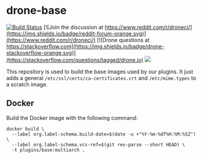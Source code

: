 # drone-base

[![Build Status](http://beta.drone.io/api/badges/drone-plugins/drone-base/status.svg)](http://beta.drone.io/drone-plugins/drone-base)
[![Join the discussion at https://www.reddit.com/r/droneci/](https://img.shields.io/badge/reddit-forum-orange.svg)](https://www.reddit.com/r/droneci/)
[![Drone questions at https://stackoverflow.com](https://img.shields.io/badge/drone-stackoverflow-orange.svg)](https://stackoverflow.com/questions/tagged/drone.io)
[![](https://images.microbadger.com/badges/image/plugins/base.svg)](https://microbadger.com/images/plugins/base "Get your own image badge on microbadger.com")

This repository is used to build the base images used by our plugins. It just adds a general `/etc/ssl/certs/ca-certificates.crt` and `/etc/mime.types` to a scratch image.

## Docker

Build the Docker image with the following command:

```
docker build \
  --label org.label-schema.build-date=$(date -u +"%Y-%m-%dT%H:%M:%SZ") \
  --label org.label-schema.vcs-ref=$(git rev-parse --short HEAD) \
  -t plugins/base:multiarch .
```

